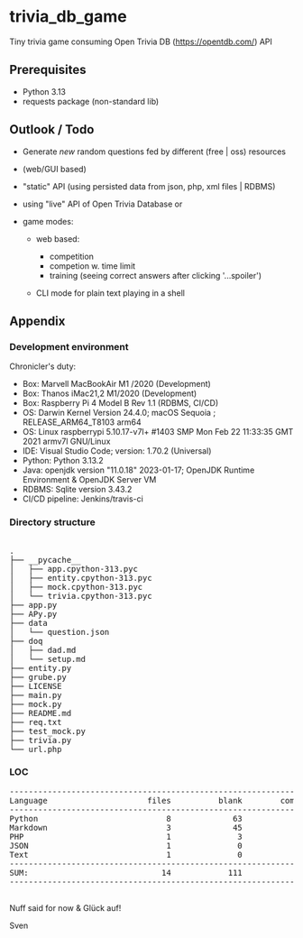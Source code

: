 # trivia_db_game
Tiny trivia game consuming Open Trivia DB (https://opentdb.com/) API 


## Prerequisites
- Python 3.13
- requests package (non-standard lib)


## Outlook / Todo
 - Generate *new* random questions fed by different (free | oss) resources 
 - (web/GUI based)
 - "static" API (using persisted data from json, php, xml files | RDBMS)

 - using "live" API of Open Trivia Database or

 - game modes:
   - web based:
     - competition
     - competion w. time limit
     - training (seeing correct answers after clicking '...spoiler')

   - CLI mode for plain text  playing in a shell 

## Appendix

### Development environment 

 Chronicler's duty: 

 - Box: Marvell MacBookAir M1 /2020 (Development)
 - Box: Thanos  iMac21,2 M1/2020 (Development)
 - Box: Raspberry Pi 4 Model B Rev 1.1 (RDBMS, CI/CD)
 - OS: Darwin Kernel Version 24.4.0; macOS Sequoia ; RELEASE_ARM64_T8103 arm64
 - OS: Linux raspberrypi 5.10.17-v7l+ #1403 SMP Mon Feb 22 11:33:35 GMT 2021 armv7l GNU/Linux
 - IDE: Visual Studio Code; version: 1.70.2 (Universal)
 - Python: Python 3.13.2
 - Java: openjdk version "11.0.18" 2023-01-17; OpenJDK Runtime Environment  & OpenJDK Server VM
 - RDBMS: Sqlite version 3.43.2
 - CI/CD pipeline: Jenkins/travis-ci



### Directory structure

<pre>

.
├── __pycache__
│   ├── app.cpython-313.pyc
│   ├── entity.cpython-313.pyc
│   ├── mock.cpython-313.pyc
│   └── trivia.cpython-313.pyc
├── app.py
├── APy.py
├── data
│   └── question.json
├── doq
│   ├── dad.md
│   └── setup.md
├── entity.py
├── grube.py
├── LICENSE
├── main.py
├── mock.py
├── README.md
├── req.txt
├── test_mock.py
├── trivia.py
└── url.php
</pre>


 
### LOC

<pre>
-------------------------------------------------------------------------------
Language                     files          blank        comment           code
-------------------------------------------------------------------------------
Python                           8             63             52            155
Markdown                         3             45              0            115
PHP                              1              3              0              3
JSON                             1              0              0              1
Text                             1              0              0              1
-------------------------------------------------------------------------------
SUM:                            14            111             52            275
-------------------------------------------------------------------------------

</pre>

 Nuff said for now & Glück auf! 

 Sven
